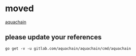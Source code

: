 # moved

[aquachain](https://gitlab.com/aquachain/aquachain)

## please update your references

`go get -v -u gitlab.com/aquachain/aquachain/cmd/aquachain`

